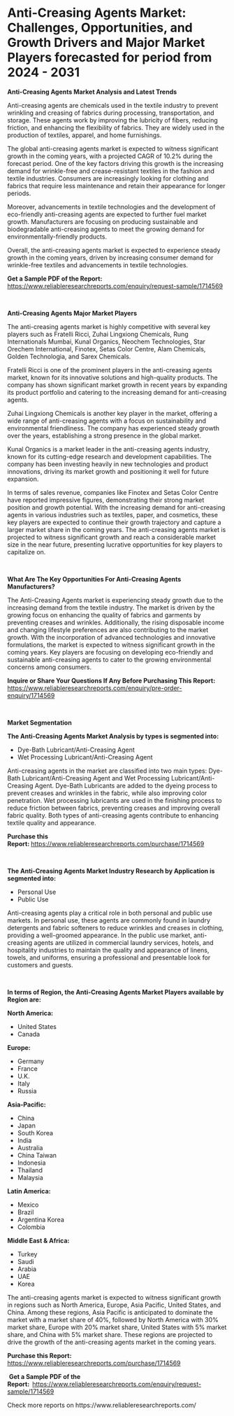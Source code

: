 <p><h1>Anti-Creasing Agents Market: Challenges, Opportunities, and Growth Drivers and Major Market Players forecasted for period from 2024 - 2031</h1></p><p><strong>Anti-Creasing Agents Market Analysis and Latest Trends</strong></p>
<p><p>Anti-creasing agents are chemicals used in the textile industry to prevent wrinkling and creasing of fabrics during processing, transportation, and storage. These agents work by improving the lubricity of fibers, reducing friction, and enhancing the flexibility of fabrics. They are widely used in the production of textiles, apparel, and home furnishings.</p><p>The global anti-creasing agents market is expected to witness significant growth in the coming years, with a projected CAGR of 10.2% during the forecast period. One of the key factors driving this growth is the increasing demand for wrinkle-free and crease-resistant textiles in the fashion and textile industries. Consumers are increasingly looking for clothing and fabrics that require less maintenance and retain their appearance for longer periods.</p><p>Moreover, advancements in textile technologies and the development of eco-friendly anti-creasing agents are expected to further fuel market growth. Manufacturers are focusing on producing sustainable and biodegradable anti-creasing agents to meet the growing demand for environmentally-friendly products.</p><p>Overall, the anti-creasing agents market is expected to experience steady growth in the coming years, driven by increasing consumer demand for wrinkle-free textiles and advancements in textile technologies.</p></p>
<p><strong>Get a Sample PDF of the Report:&nbsp;</strong> <a href="https://www.reliableresearchreports.com/enquiry/request-sample/1714569">https://www.reliableresearchreports.com/enquiry/request-sample/1714569</a></p>
<p>&nbsp;</p>
<p><strong>Anti-Creasing Agents Major Market Players</strong></p>
<p><p>The anti-creasing agents market is highly competitive with several key players such as Fratelli Ricci, Zuhai Lingxiong Chemicals, Rung Internationals Mumbai, Kunal Organics, Neochem Technologies, Star Orechem International, Finotex, Setas Color Centre, Alam Chemicals, Golden Technologia, and Sarex Chemicals.</p><p>Fratelli Ricci is one of the prominent players in the anti-creasing agents market, known for its innovative solutions and high-quality products. The company has shown significant market growth in recent years by expanding its product portfolio and catering to the increasing demand for anti-creasing agents.</p><p>Zuhai Lingxiong Chemicals is another key player in the market, offering a wide range of anti-creasing agents with a focus on sustainability and environmental friendliness. The company has experienced steady growth over the years, establishing a strong presence in the global market.</p><p>Kunal Organics is a market leader in the anti-creasing agents industry, known for its cutting-edge research and development capabilities. The company has been investing heavily in new technologies and product innovations, driving its market growth and positioning it well for future expansion.</p><p>In terms of sales revenue, companies like Finotex and Setas Color Centre have reported impressive figures, demonstrating their strong market position and growth potential. With the increasing demand for anti-creasing agents in various industries such as textiles, paper, and cosmetics, these key players are expected to continue their growth trajectory and capture a larger market share in the coming years. The anti-creasing agents market is projected to witness significant growth and reach a considerable market size in the near future, presenting lucrative opportunities for key players to capitalize on.</p></p>
<p>&nbsp;</p>
<p><strong>What Are The Key Opportunities For Anti-Creasing Agents Manufacturers?</strong></p>
<p><p>The Anti-Creasing Agents market is experiencing steady growth due to the increasing demand from the textile industry. The market is driven by the growing focus on enhancing the quality of fabrics and garments by preventing creases and wrinkles. Additionally, the rising disposable income and changing lifestyle preferences are also contributing to the market growth. With the incorporation of advanced technologies and innovative formulations, the market is expected to witness significant growth in the coming years. Key players are focusing on developing eco-friendly and sustainable anti-creasing agents to cater to the growing environmental concerns among consumers.</p></p>
<p><strong>Inquire or Share Your Questions If Any Before Purchasing This Report:</strong> <a href="https://www.reliableresearchreports.com/enquiry/pre-order-enquiry/1714569">https://www.reliableresearchreports.com/enquiry/pre-order-enquiry/1714569</a></p>
<p>&nbsp;</p>
<p><strong>Market Segmentation</strong></p>
<p><strong>The Anti-Creasing Agents Market Analysis by types is segmented into:</strong></p>
<p><ul><li>Dye-Bath Lubricant/Anti-Creasing Agent</li><li>Wet Processing Lubricant/Anti-Creasing Agent</li></ul></p>
<p><p>Anti-creasing agents in the market are classified into two main types: Dye-Bath Lubricant/Anti-Creasing Agent and Wet Processing Lubricant/Anti-Creasing Agent. Dye-Bath Lubricants are added to the dyeing process to prevent creases and wrinkles in the fabric, while also improving color penetration. Wet processing lubricants are used in the finishing process to reduce friction between fabrics, preventing creases and improving overall fabric quality. Both types of anti-creasing agents contribute to enhancing textile quality and appearance.</p></p>
<p><strong>Purchase this Report:&nbsp;</strong><a href="https://www.reliableresearchreports.com/purchase/1714569">https://www.reliableresearchreports.com/purchase/1714569</a></p>
<p>&nbsp;</p>
<p><strong>The Anti-Creasing Agents Market Industry Research by Application is segmented into:</strong></p>
<p><ul><li>Personal Use</li><li>Public Use</li></ul></p>
<p><p>Anti-creasing agents play a critical role in both personal and public use markets. In personal use, these agents are commonly found in laundry detergents and fabric softeners to reduce wrinkles and creases in clothing, providing a well-groomed appearance. In the public use market, anti-creasing agents are utilized in commercial laundry services, hotels, and hospitality industries to maintain the quality and appearance of linens, towels, and uniforms, ensuring a professional and presentable look for customers and guests.</p></p>
<p>&nbsp;</p>
<p><strong>In terms of Region, the Anti-Creasing Agents Market Players available by Region are:</strong></p>
<p>
    <p> <strong> North America: </strong>
        <ul>
            <li>United States</li>
            <li>Canada</li>
        </ul>
        </p> 
    <p> <strong> Europe: </strong>
        <ul>
            <li>Germany</li>
            <li>France</li>
            <li>U.K.</li>
            <li>Italy</li>
            <li>Russia</li>
        </ul>
        </p> 
    <p> <strong> Asia-Pacific: </strong>
        <ul>
            <li>China</li>
            <li>Japan</li>
            <li>South Korea</li>
            <li>India</li>
            <li>Australia</li>
            <li>China Taiwan</li>
            <li>Indonesia</li>
            <li>Thailand</li>
            <li>Malaysia</li>
        </ul>
        </p> 
    <p> <strong> Latin America: </strong>
        <ul>
            <li>Mexico</li>
            <li>Brazil</li>
            <li>Argentina Korea</li>
            <li>Colombia</li>
        </ul>
        </p> 
    <p> <strong> Middle East & Africa: </strong>
        <ul>
            <li>Turkey</li>
            <li>Saudi</li>
            <li>Arabia</li>
            <li>UAE</li>
            <li>Korea</li>
        </ul>
    </p>
    </p>
<p><p>The anti-creasing agents market is expected to witness significant growth in regions such as North America, Europe, Asia Pacific, United States, and China. Among these regions, Asia Pacific is anticipated to dominate the market with a market share of 40%, followed by North America with 30% market share, Europe with 20% market share, United States with 5% market share, and China with 5% market share. These regions are projected to drive the growth of the anti-creasing agents market in the coming years.</p></p>
<p><strong>Purchase this Report: </strong><a href="https://www.reliableresearchreports.com/purchase/1714569">https://www.reliableresearchreports.com/purchase/1714569</a></p>
<p>&nbsp;<strong>Get a Sample PDF of the Report:&nbsp;&nbsp;</strong><a href="https://www.reliableresearchreports.com/enquiry/request-sample/1714569">https://www.reliableresearchreports.com/enquiry/request-sample/1714569</a></p>
<p><strong></strong></p>
<p>Check more reports on https://www.reliableresearchreports.com/</p>